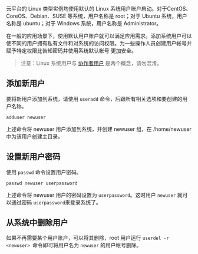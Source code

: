 云平台的 Linux 类型实例均使用默认的 Linux 系统用户账户启动。对于CentOS、CoreOS、Debian、SUSE 等系统，用户名称是 root；对于 Ubuntu 系统，用户名称是 ubuntu；对于 Windows 系统，用户名称是 Administrator。

在一般的应用场景下，使用默认用户账户就可以满足应用需求。添加系统用户可以使不同的用户拥有私有文件和对系统的访问权限。为一些操作人员创建用户帐号并赋予特定权限比告知密码并使用系统默认帐号 更加安全。

> 注意：Linux 系统用户与 [协作者用户]() 是两个概念，请勿混淆。

## 添加新用户

要将新用户添加到系统，请使用 `useradd` 命令，后跟所有相关选项和要创建的用户名称。

```
adduser newuser
```
上述命令将 newuser 用户添加到系统，并创建 newuser 组，在 /home/newuser 中为该用户创建主目录。

## 设置新用户密码
使用 `passwd` 命令设置用户密码。

```
passwd newuser userpassword
```
上述命令将 newuser 用户的密码设置为 `userpassword`。这时用户 `newuser` 就可以通过密码 `userpassword`来登录系统了。

## 从系统中删除用户

如果不再需要某个用户账户，可以将其删除，root 用户运行 `userdel -r <newuser> `命令即可将用户名为 `newuser` 的用户帐号删除。